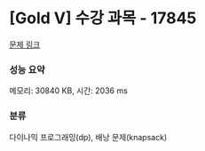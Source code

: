 # [Gold V] 수강 과목 - 17845 

[문제 링크](https://www.acmicpc.net/problem/17845) 

### 성능 요약

메모리: 30840 KB, 시간: 2036 ms

### 분류

다이나믹 프로그래밍(dp), 배낭 문제(knapsack)

